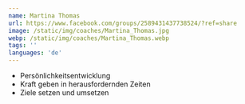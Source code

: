 ```yaml
---
name: Martina Thomas
url: https://www.facebook.com/groups/2589431437738524/?ref=share
image: /static/img/coaches/Martina_Thomas.jpg
webp: /static/img/coaches/Martina_Thomas.webp
tags: ''
languages: 'de'
---
```


<ul><li>Persönlichkeitsentwicklung</li><li>Kraft geben in herausfordernden Zeiten</li><li>Ziele setzen und umsetzen</li></ul>